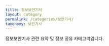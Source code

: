```yaml
---
title: 정보보안기사
layout: category
permalink: /categories/보안기사/
taxonomy: 보안기사
---
```


정보보안기사 관련 요약 및 정보 공유 카테고리입니다.